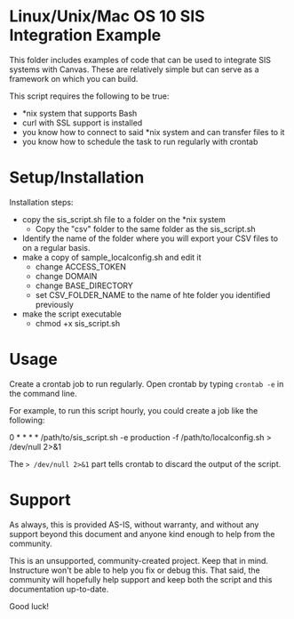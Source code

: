 Linux/Unix/Mac OS 10 SIS Integration Example
======

This folder includes examples of code that can be used to integrate
SIS systems with Canvas. These are relatively simple but can serve
as a framework on which you can build.

This script requires the following to be true:

 * *nix system that supports Bash
 * curl with SSL support is installed
 * you know how to connect to said *nix system and can transfer files to it
 * you know how to schedule the task to run regularly with crontab

Setup/Installation
=====

Installation steps:

  * copy the sis_script.sh file to a folder on the *nix system
    * Copy the "csv" folder to the same folder as the sis_script.sh
  * Identify the name of the folder where you will export your CSV files to on a
    regular basis.
  * make a copy of sample_localconfig.sh and edit it
    * change ACCESS_TOKEN 
    * change DOMAIN
    * change BASE_DIRECTORY 
    * set CSV_FOLDER_NAME to the name of hte folder you identified previously
  * make the script executable
    * chmod +x sis_script.sh


Usage
=====

Create a crontab job to run regularly.  Open crontab by typing `crontab -e` in the command line.

For example, to run this script hourly, you could create a job like the following:

0 * * * * /path/to/sis_script.sh -e production -f /path/to/localconfig.sh > /dev/null 2>&1
  
The `> /dev/null 2>&1` part tells crontab to discard the output of the script. 


Support
======

As always, this is provided AS-IS, without warranty, and without any
support beyond this document and anyone kind enough to help from the
community.

This is an unsupported, community-created project. Keep that in 
mind. Instructure won't be able to help you fix or debug this.
That said, the community will hopefully help support and keep
both the script and this documentation up-to-date.

Good luck!
